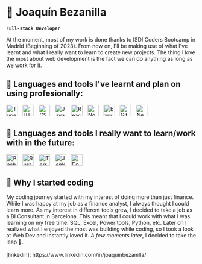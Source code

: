 # 🥸 Joaquín Bezanilla 

**`Full-stack Developer`**

At the moment, most of my work is done thanks to ISDI Coders Bootcamp in Madrid (Beginning of 2023). From now on, I'll be making use of what I've learnt and what I really want to learn to create new projects. The thing I love the most about web development is the fact we can do anything as long as we work for it.

## 🧰 Languages and tools I've learnt and plan on using profesionally: 

<img align="left" alt="TypeScript" width="30px" style="padding-right:10px;" src="https://cdn.jsdelivr.net/gh/devicons/devicon/icons/typescript/typescript-plain.svg" />
<img align="left" alt="HTML" width="30px" style="padding-right:10px;" src="https://cdn.jsdelivr.net/gh/devicons/devicon/icons/html5/html5-plain.svg" />
<img align="left" alt="CSS" width="30px" style="padding-right:10px;" src="https://cdn.jsdelivr.net/gh/devicons/devicon/icons/css3/css3-plain.svg" />
<img align="left" alt="JavaScript" width="30px" style="padding-right:10px;" src="https://cdn.jsdelivr.net/gh/devicons/devicon/icons/javascript/javascript-plain.svg" />
<img align="left" alt="React" width="30px" style="padding-right:10px;" src="https://cdn.jsdelivr.net/gh/devicons/devicon/icons/react/react-original.svg" />
<img align="left" alt="NodeJS" width="30px" style="padding-right:10px;" src="https://cdn.jsdelivr.net/gh/devicons/devicon/icons/nodejs/nodejs-original.svg" />
<img align="left" alt="Express" width="30px" style="padding-right:10px;" src="https://cdn.jsdelivr.net/gh/devicons/devicon/icons/express/express-original.svg" />
<img align="left" alt="Git" width="30px" style="padding-right:10px;" src="https://cdn.jsdelivr.net/gh/devicons/devicon/icons/git/git-original.svg" />
<img align="left" alt="NextJs" width="30px" style="padding-right:10px;" src="https://cdn.jsdelivr.net/gh/devicons/devicon/icons/nextjs/nextjs-original.svg" />

<br />
<br />

## 🧰 Languages and tools I really want to learn/work with in the future: 
<img align="left" alt="Bash" width="30px" style="padding-right:10px;" src="https://cdn.jsdelivr.net/gh/devicons/devicon/icons/bash/bash-original.svg" />
<img align="left" alt="Rust" width="30px" style="padding-right:10px;" src="https://cdn.jsdelivr.net/gh/devicons/devicon/icons/rust/rust-plain.svg" />
<img align="left" alt="Terraform" width="30px" style="padding-right:10px;" src="https://cdn.jsdelivr.net/gh/devicons/devicon/icons/terraform/terraform-original.svg" />
<img align="left" alt="Jenkins" width="30px" style="padding-right:10px;" src="https://cdn.jsdelivr.net/gh/devicons/devicon/icons/jenkins/jenkins-original.svg" />
<img align="left" alt="Docker" width="30px" style="padding-right:10px;" src="https://cdn.jsdelivr.net/gh/devicons/devicon/icons/docker/docker-original.svg" />
<br />
<br />

<h2> 🤔 Why I started coding  </h2>
My coding journey started with my interest of doing more than just finance. While I was happy at my job as a finance analyst, I always thought I could learn more. As my interest in different tools grew, I decided to take a job as a BI Consultant in Barcelona. This meant that I could work with what I was learning on my free time: SQL, Excel, Power tools, Python, etc. Later on I realized what I enjoyed the most was building while coding, so I took a look at Web Dev and instantly loved it. <em>A few moments later</em>, I decided to take the leap 🫣.
<br />
<br />
[linkedin]: https://www.linkedin.com/in/joaquinbezanilla/
